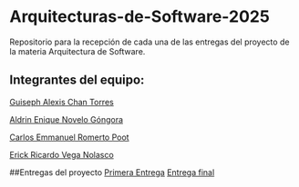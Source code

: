 # Arquitecturas-de-Software-2025
Repositorio para la recepción de cada una de las entregas del proyecto de la materia Arquitectura de Software.

## Integrantes del equipo:
[Guiseph Alexis Chan Torres](https://pages.github.com/)

[Aldrin Enique Novelo Góngora](https://pages.github.com/)

[Carlos Emmanuel Romerto Poot](https://pages.github.com/)

[Erick Ricardo Vega Nolasco](https://pages.github.com/)

##Entregas del proyecto
[Primera Entrega](https://www.facebook.com/?locale=es_LA)
[Entrega final](https://www.facebook.com/?locale=es_LA)
